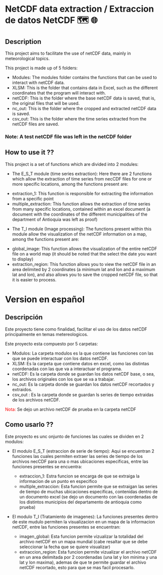 # NetCDF data extraction / Extraccion de datos NetCDF :world_map: :globe_with_meridians: 


## Description

This project aims to facilitate the use of netCDF data, mainly in meteorological topics.

This project is made up of 5 folders:

* Modules: The modules folder contains the functions that can be used to interact with netCDF data.
* XLSM: This is the folder that contains data in Excel, such as the different coordinates that the program will interact with.
* netCDF: This is the folder where the base netCDF data is saved, that is, the original files that will be used.
* nc_out: This is the folder where the cropped and extracted netCDF data is saved.
* csv_out: This is the folder where the time series extracted from the netCDF files are saved.

### Note: A test netCDF file was left in the netCDF folder

## How to use it ??

This project is a set of functions which are divided into 2 modules:

* The E_S_T module (time series extraction): Here there are 2 functions which allow the extraction of time series from necCDF files for one or more specific locations, among the functions present are:
 - extraction_1: This function is responsible for extracting the information from a specific point
 - multiple_extraction: This function allows the extraction of time series from many specific locations, contained within an excel document (a document with the coordinates of the different municipalities of the department of Antioquia was left as proof)

* The T_I module (Image processing): The functions present within this module allow the visualization of the netCDF information on a map, among the functions present are:
 - global_image: This function allows the visualization of the entire netCDF file on a world map (it should be noted that the select the date you want to display)
 - extraction_region: This function allows you to view the netCDF file in an area delimited by 2 coordinates (a minimum lat and lon and a maximum lat and lon), and also allows you to save the cropped netCDF file, so that it is easier to process.


# Version en español

## Descripción
Este proyecto tiene como finalidad, facilitar el uso de los datos netCDF principalmente en temas metereologicos.

Este proyecto esta compuesto por 5 carpetas:

* Modulos: La carpeta modulos es la que contiene las funciones con las que se puede interactuar con los datos netCDF.
* XLSM: Es la carpeta que contiene datos en excel, como las distintas coordenadas con las que va a interactuar el programa.
* netCDF: Es la carpeta donde se guardan los datos netCDF base, o sea, los archivos originales con los que se va a trabajar.
* nc_out: Es la carpeta donde se guardan los datos netCDF recortados y extraidos.
* csv_out : Es la carpeta donde se guardan ls series de tiempo extraidas de los archivos netCDF.


<span  style="color:red;"> Nota: </span >  Se dejo un archivo netCDF de prueba en la carpeta netCDF


## Como usarlo ??

Este proyecto es unc onjunto de funciones las cuales se dividen en 2 modulos:

* El modulo E_S_T (estraccion de serie de tiempo): Aqui se encuentran 2 funciones las cuales permiten extraer las series de tiempo de los archivos necCDF para una o mas ubicaciones especificas, entre las funciones presentes se encuentra:
  - extraccion_1: Estra funcion se encarga de que se extraiga la informacion de un punto en especifico
  - multiple_extraccion: Esta funcion permite que se extraigan las series de tiempo de muchas ubicaciones especificas, contenidas dentro de un documento excel (se dejo un documento con las coordenadas de los distintos municipios del departamento de antioquia como prueba) 

* El modulo T_I (Tratamiento de imagenes): La funciones presentes dentro de este mudulo permiten la visualizacion en un mapa de la informacion netCDF, entre las funciones presentes se encuentran:
  - imagen_global: Esta funcion  permite vizualizar la totalidad del archivo netCDF en un mapa mundial (cabe resaltar que se debe seleccionar la fecha que se quiere visualizar)
  - extraccion_region: Esta funcion permite vizualizar el archivo netCDF en un area delimitada por 2 coordenadas (una lat y lon minima y una lat y lon maxima), ademas de que te permite guardar el archivo netCDF recortado, esto para que se mas facil procesarlo.
